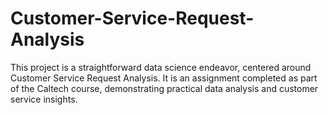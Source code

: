 # Customer-Service-Request-Analysis
This project is a straightforward data science endeavor, centered around Customer Service Request Analysis. It is an assignment completed as part of the Caltech course, demonstrating practical data analysis and customer service insights.

